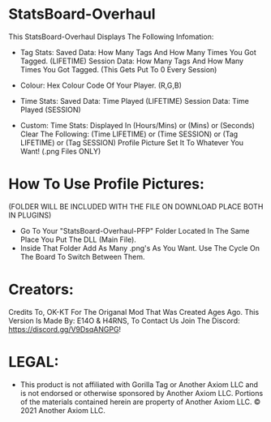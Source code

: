 # StatsBoard-Overhaul 

This StatsBoard-Overhaul Displays The Following Infomation:

- Tag Stats:
Saved Data: How Many Tags And How Many Times You Got Tagged. (LIFETIME)
Session Data: How Many Tags And How Many Times You Got Tagged. (This Gets Put To 0 Every Session)

- Colour:
Hex Colour Code Of Your Player. (R,G,B)

- Time Stats:
Saved Data: Time Played (LIFETIME)
Session Data: Time Played (SESSION)

- Custom:
Time Stats: Displayed In (Hours/Mins) or (Mins) or (Seconds)
Clear The Following: (Time LIFETIME) or (Time SESSION) or (Tag LIFETIME) or (Tag SESSION)
Profile Picture Set It To Whatever You Want! (.png Files ONLY)
 
# How To Use Profile Pictures:
(FOLDER WILL BE INCLUDED WITH THE FILE ON DOWNLOAD PLACE BOTH IN PLUGINS)
- Go To Your "StatsBoard-Overhaul-PFP" Folder Located In The Same Place You Put The DLL (Main File).
- Inside That Folder Add As Many .png's As You Want. Use The Cycle On The Board To Switch Between Them.

# Creators:
Credits To, OK-KT For The Origanal Mod That Was Created Ages Ago.
This Version Is Made By: E14O & H4RNS, To Contact Us Join The Discord: https://discord.gg/V9DsqANGPG!

# LEGAL:
- This product is not affiliated with Gorilla Tag or Another Axiom LLC and is not endorsed or otherwise sponsored by Another Axiom LLC. Portions of the materials contained herein are property of Another Axiom LLC. © 2021 Another Axiom LLC.
